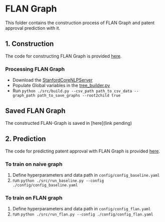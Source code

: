 # FLAN Graph
This folder contains the construction process of FLAN Graph and patent approval prediction with it.

## 1. Construction
The code for constructing FLAN Graph is provided [here](/FLAN-Graph/graph_construction/).

### Processing FLAN Graph
* Download the [StanfordCoreNLPServer](https://stanfordnlp.github.io/CoreNLP/download.html)
* Populate Global variables in the [tree_builder.py](/FLAN-Graph/graph_construction/src/tree_builder.py)
* Run `python ./src/build.py --csv_path path_to_csv_data -- graph_path path_to_save_graphs --root2child true`

## Saved FLAN Graph
The constructed FLAN-Graph is saved in [here](link pending)


## 2. Prediction
The code for predicting patent approval with FLAN Graph is provided [here](/FLAN-Graph/graph_prediction/).

### To train on naive graph
1. Define hyperparameters and data path in `config/config_baseline.yaml`
2. run `python ./src/run_baseline.py --config ./config/config_baseline.yaml`

### To train on FLAN graph
1. Define hyperparameters and data path in `config/config_flan.yaml`
2. run `python ./src/run_flan.py --config ./config/config_flan.yaml`